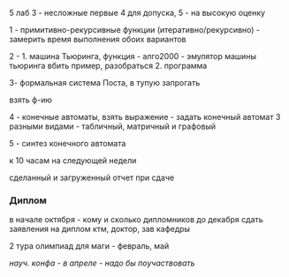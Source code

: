 5 лаб
3 - несложные
первые 4 для допуска, 5 - на высокую оценку


1 - примитивно-рекурсивные функции (итеративно/рекурсивно) - замерить время выполнения обоих вариантов

2 - 
	1. машина Тьюринга, функция - алго2000 - эмулятор машины тьюринга
вбить пример, разобраться
	2. программа

3- формальная система Поста, в тупую запрогать

взять ф-ию


4 - конечные автоматы, взять выражение - задать конечный автомат 3 разными видами - табличный, матричный и графовый

5 - синтез конечного автомата

к 10 часам на следующей недели

сделанный и загруженный отчет при сдаче

### Диплом

в начале октября - кому и сколько дипломников
до декабря сдать заявления на диплом
ктм, доктор, зав кафедры



2 тура олимпиад для маги - февраль, май

*науч. конфа - в апреле - надо бы поучаствовать*

	